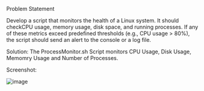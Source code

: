 Problem Statement

Develop a script that monitors the health of a Linux system. It should checkCPU usage, memory usage, disk space, and running processes. 
If any of these metrics exceed predefined thresholds (e.g., CPU usage > 80%), the script should send an alert to the console or a log file.

Solution:
The ProcessMonitor.sh Script monitors CPU Usage, Disk Usage, Memomry Usage and Number of Processes.

Screenshot:

![image](https://github.com/SushrutBabhulkar/AccuKnox-Assignment/assets/67704060/9feceee8-047f-4ef0-83a7-53e1fe4a5cba)

